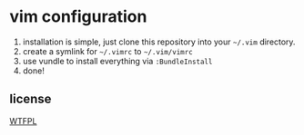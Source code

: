 vim configuration
=================

1.  installation is simple, just clone this repository into your `~/.vim` directory.
2.  create a symlink for `~/.vimrc` to `~/.vim/vimrc`
3.  use vundle to install everything via `:BundleInstall`
4.  done!

license
-------
[WTFPL](http://sam.zoy.org/wtfpl/)